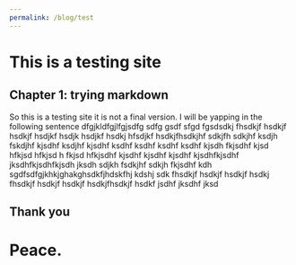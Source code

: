 ```yaml
---
permalink: /blog/test
---
```


# This is a testing site
## Chapter 1: trying markdown
So this is a testing site it is not a final version. I will be yapping in the following sentence
dfgjkldfgjlfgjsdfg
sdfg
gsdf
sfgd
fgsdsdkj fhsdkjf hsdkjf hsdkjf hsdjkf hsdjk hsdjkf hsdkj hfsdjkf hsdkjfhsdkjhf sdkjfh sdkjhf ksdjh fskdjhf kjsdhf ksdjhf kjsdhf ksdhf ksdhf ksdhf ksdhf kjsdh fkjsdhf kjsd hfkjsd hfkjsd h fkjsd hfkjsdhf kjsdhf kjsdhf kjsdhf kjsdhfkjsdhf jksdhfkjsdhfkjsdh jksdh sdjkh fsdkjhf sdkjh fkjsdhf kdh
sgdfsdfgjkhkjghakghsdkfjhdskfhj kdshj sdk fhsdkjf hsdkjf hsdkjf hsdkj fhsdkjf hsdkjf hsdkjf hsdkjfhsdkjf hsdkf jsdhf jksdhf jksd

## Thank you
# Peace.